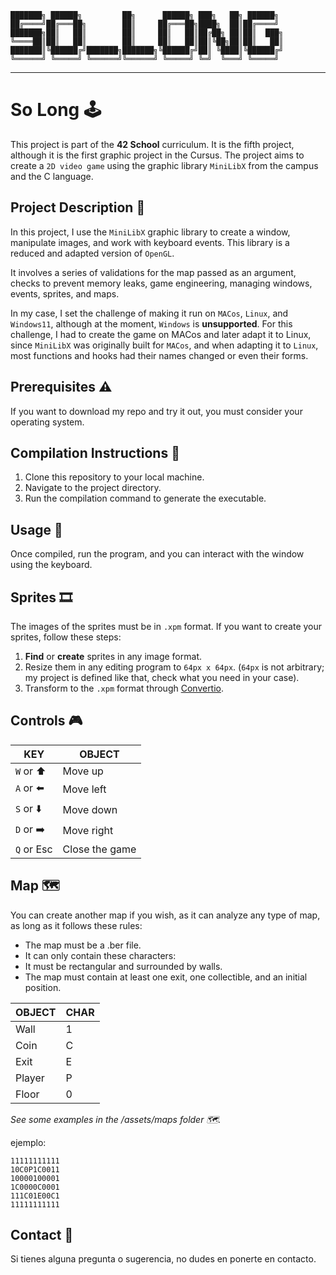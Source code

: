 
	███████╗ ██████╗         ██╗      ██████╗ ███╗   ██╗ ██████╗ 
	██╔════╝██╔═══██╗        ██║     ██╔═══██╗████╗  ██║██╔════╝ 
	███████╗██║   ██║        ██║     ██║   ██║██╔██╗ ██║██║  ███╗
	╚════██║██║   ██║        ██║     ██║   ██║██║╚██╗██║██║   ██║
	███████║╚██████╔╝███████╗███████╗╚██████╔╝██║ ╚████║╚██████╔╝
	╚══════╝ ╚═════╝ ╚══════╝╚══════╝ ╚═════╝ ╚═╝  ╚═══╝ ╚═════╝ 
---
# So Long 🕹️

This project is part of the **42 School** curriculum. It is the fifth project, although it is the first graphic project in the Cursus. The project aims to create a `2D video game` using the graphic library `MiniLibX` from the campus and the C language.

## Project Description 📖

In this project, I use the ``MiniLibX`` graphic library to create a window, manipulate images, and work with keyboard events. This library is a reduced and adapted version of ``OpenGL``.

It involves a series of validations for the map passed as an argument, checks to prevent memory leaks, game engineering, managing windows, events, sprites, and maps.

In my case, I set the challenge of making it run on ``MACos``, ``Linux``, and ``Windows11``, although at the moment, ``Windows`` is **unsupported**. For this challenge, I had to create the game on MACos and later adapt it to Linux, since ``MiniLibX`` was originally built for ``MACos``, and when adapting it to ``Linux``, most functions and hooks had their names changed or even their forms.

## Prerequisites ⚠️

If you want to download my repo and try it out, you must consider your operating system.

<!-- TODO: pendiente añadir sistema de descarga y ejecución -->

## Compilation Instructions 📐

1. Clone this repository to your local machine.
2. Navigate to the project directory.
3. Run the compilation command to generate the executable.

<!-- TODO:pendiente añadir intrucciones -->

## Usage 🤟

Once compiled, run the program, and you can interact with the window using the keyboard.

<!-- TODO: pendiente explicar uso -->


## Sprites 🎞️

The images of the sprites must be in ``.xpm`` format. If you want to create your sprites, follow these steps:

1. **Find** or **create** sprites in any image format.
2. Resize them in any editing program to ``64px x 64px``.
(``64px`` is not arbitrary; my project is defined like that, check what you need in your case).
3. Transform to the ``.xpm`` format through [Convertio](https://convertio.co/es/png-xpm/).

## Controls 🎮


| KEY 		 |	OBJECT   		 |
| -----------|------------------ |
| `W` or ⬆️	 |    Move up  		|
| `A` or ⬅️  |    Move left 	|
| `S` or ⬇️  |    Move down  	|
| `D` or ➡️  |   Move right		|      
| `Q` or Esc |   Close the game  | 

## Map 🗺️

You can create another map if you wish, as it can analyze any type of map, as long as it follows these rules:

- The map must be a .ber file.
- It can only contain these characters:
- It must be rectangular and surrounded by walls.
- The map must contain at least one exit, one collectible, and an initial position.


|	OBJECT    | CHAR 	  |
| ------------| --------- |
|   Wall      | 1         |
|   Coin      | C	      |
|   Exit      | E	      |
|   Player    | P         |      
|   Floor     | 0         |

*See some examples in the /assets/maps folder 🗺️.*

ejemplo:

	11111111111
	10C0P1C0011
	10000100001
	1C0000C0001
	111C01E00C1
	11111111111

## Contact 📩

Si tienes alguna pregunta o sugerencia, no dudes en ponerte en contacto.



<!-- # So Long

Este proyecto forma parte del curso de **42 School**. Es el quinto proyecto aunque es el primer proyecto gráfico del Cursus.  El proyecto trata de crear un **videojuego en 2D** utilizando la biblioteca gráfica ``MiniLibX`` del campus y el lenguaje C.

## Descripción del proyecto

En este proyecto, utilizo la biblioteca gráfica ``MiniLibX`` para crear una ventana, manipular imágenes y trabajar con eventos de teclado.
Esta libreria es una version reducida y readaptada de `OpenGl`.

It involves a series of validations from the map that is passed as argument, checks to prevent memoy leaks, the game engineering, managing windows, events, sprites and maps.

En mi caso, me he puesto como reto la posibilidad de ejecutarlo en `MACos`, `Linux` y `Windows11`, aunque por el momento `Windows` está **sin soporte**. Para este reto, he tenido que crear el juego en `MACos` y posteriormente adaptarlo a `Linux`, ya que `MinilibX` originalmente se construyó para `MACos` y al adaptarla a `Linux` la mayoria de funciones y hooks fueron cambiadas de nombre o incluso de forma.

## Requisitos previos

Si quieres descargar mi repo y probarlo, debes tener en cuenta tu sistema operativo

## Instrucciones de compilación

1. Clona este repositorio en tu máquina local.
2. Navega hasta el directorio del proyecto.
3. Ejecuta el comando de compilación para generar el ejecutable.

## Uso

Una vez compilado, ejecuta el programa y podrás interactuar con la ventana utilizando el teclado y el ratón.


## Contacto

Si tienes alguna pregunta o sugerencia, no dudes en ponerte en contacto.

## Sprites
Las imagenes de los sprites deben estar en formato `.xpm`.
En el caso de querer crear tus propios sprites debes:
1. **Buscar** o **crear** sprites en cualquier formato de imagen.
2. Redimensionarlas en algún programa de edición a `64px x 64px`.
(`64px` no es arbitrario, mi proyecto está definido asi, revisa que necesitas en tu caso).
1. Transformar al formato `.xpm` a traves de [Convertio](https://convertio.co/es/png-xpm/).

---

## Controls


| KEY 		 |	OBJECT   		 |
| -----------|------------------ |
| `W` or ⬆️	 |    Move up  		|
| `A` or ⬅️  |    Move left 	|
| `S` or ⬇️  |    Move down  	|
| `D` or ➡️  |   Move right		|      
| `Q` or Esc |   Close the game  | 

---
## Mapa

Puedes crear otro mapa si lo deseas, ya que puede analizar cualquier tipo de mapa. siempre que respete las siguientes reglas:
- El mapa debe ser un archivo .ber.
- sólo puede contener estos caracteres:
- Debe ser rectangular y estar rodeado por las paredes.
- El mapa debe contener al menos una salida, un coleccionable y una posición inicial.

|	OBJECT    | CHAR 	  |
| ------------| --------- |
|   Wall      | 1         |
|   Coin      | C	      |
|   Exit      | E	      |
|   Player    | P         |      
|   Floor     | 0         |

*Consulte algunos ejemplos en la carpeta /assets/maps 🗺️.*

ejemplo:

	11111111111
	10C0P1C0011
	10000100001
	1C0000C0001
	111C01E00C1
	11111111111

 -->